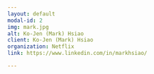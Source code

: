 ```yaml
---
layout: default
modal-id: 2
img: mark.jpg
alt: Ko-Jen (Mark) Hsiao
client: Ko-Jen (Mark) Hsiao
organization: Netflix
link: https://www.linkedin.com/in/markhsiao/

---
```

